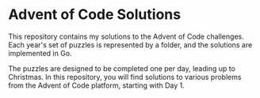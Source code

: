 # Advent of Code Solutions

This repository contains my solutions to the Advent of Code challenges. Each year's set of puzzles is represented by a folder, and the solutions are implemented in Go.

The puzzles are designed to be completed one per day, leading up to Christmas. In this repository, you will find solutions to various problems from the Advent of Code platform, starting with Day 1.
